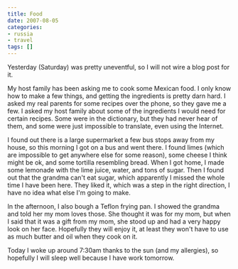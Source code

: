 ```yaml
---
title: Food
date: 2007-08-05
categories:
- russia
- travel
tags: []
---
```

Yesterday (Saturday) was pretty uneventful, so I will not wire a blog post for it.

My host family has been asking me to cook some Mexican food. I only know how to make a few things, and getting the ingredients is pretty darn hard. I asked my real parents for some recipes over the phone, so they gave me a few. I asked my host family about some of the ingredients I would need for certain recipes. Some were in the dictionary, but they had never hear of them, and some were just impossible to translate, even using the Internet. 

I found out there is a large supermarket a few bus stops away from my house, so this morning I got on a bus and went there. I found limes (which are impossible to get anywhere else for some reason), some cheese I think might be ok, and some tortilla resembling bread. When I got home, I made some lemonade with the lime juice, water, and tons of sugar. Then I found out that the grandma can't eat sugar, which apparently I missed the whole time I have been here. They liked it, which was a step in the right direction, I have no idea what else I'm going to make.

In the afternoon, I also bough a Teflon frying pan. I showed the grandma and told her my mom loves those. She thought it was for my mom, but when I said that it was a gift from my mom, she stood up and had a very happy look on her face. Hopefully they will enjoy it, at least they won't have to use as much butter and oil when they cook on it.

Today I woke up around 7:30am thanks to the sun (and my allergies), so hopefully I will sleep well because I have work tomorrow.
